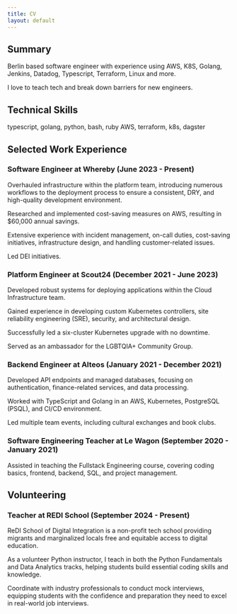 ```yaml
---
title: CV
layout: default
---
```


Summary
----------------

Berlin based software engineer with experience using AWS, K8S, Golang, Jenkins, Datadog, Typescript, Terraform, Linux and more. 

I love to teach tech and break down barriers for new engineers.

Technical Skills
----------------

typescript, golang, python, bash, ruby
AWS, terraform, k8s, dagster

Selected Work Experience
------------------------

### Software Engineer at Whereby (June 2023 - Present)

Overhauled infrastructure within the platform team, introducing numerous workflows to the deployment process to ensure a consistent, DRY, and high-quality development environment.

Researched and implemented cost-saving measures on AWS, resulting in $60,000 annual savings.

Extensive experience with incident management, on-call duties, cost-saving initiatives, infrastructure design, and handling customer-related issues.

Led DEI initiatives.

### Platform Engineer at Scout24 (December 2021 - June 2023)

Developed robust systems for deploying applications within the Cloud Infrastructure team.

Gained experience in developing custom Kubernetes controllers, site reliability engineering (SRE), security, and architectural design.

Successfully led a six-cluster Kubernetes upgrade with no downtime.

Served as an ambassador for the LGBTQIA+ Community Group.

### Backend Engineer at Alteos (January 2021 - December 2021)

Developed API endpoints and managed databases, focusing on authentication, finance-related services, and data processing.

Worked with TypeScript and Golang in an AWS, Kubernetes, PostgreSQL (PSQL), and CI/CD environment.

Led multiple team events, including cultural exchanges and book clubs.

### Software Engineering Teacher at Le Wagon (September 2020 - January 2021)

Assisted in teaching the Fullstack Engineering course, covering coding basics, frontend, backend, SQL, and project management.

Volunteering
--------------

### Teacher at REDI School (September 2024 - Present)

ReDI School of Digital Integration is a non-profit tech school providing migrants and marginalized locals free and equitable access to digital education.

As a volunteer Python instructor, I teach in both the Python Fundamentals and Data Analytics tracks, helping students build essential coding skills and knowledge. 

Coordinate with industry professionals to conduct mock interviews, equipping students with the confidence and preparation they need to excel in real-world job interviews.
